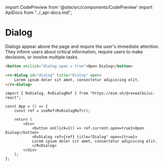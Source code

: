 import CodePreview from '@site/src/components/CodePreview'
import ApiDocs from "../_api-docs.md";

# Dialog

Dialogs appear above the page and require the user's immediate attention. They inform users about critical information, require users to make decisions, or involve multiple tasks.

<CodePreview previewHeight="450" sourceOpen="true">

```html
<button onclick="dialog.open = true">Open Dialog</button>

<rv-dialog id="dialog" title="Dialog" open>
    Lorem ipsum dolor sit amet, consectetur adipiscing elit.
</rv-dialog>
```

```tsx
import { RvDialog, RvDialogRef } from "https://esm.sh/@revealbi/ui-react";

const App = () => {
    const ref = useRef<RvDialogRef>();

    return (
        <div>
            <button onClick={() => ref.current.open=true}>Open Dialog</button>
            <RvDialog ref={ref} title="Dialog" open={true}>
            Lorem ipsum dolor sit amet, consectetur adipiscing elit.
            </RvDialog>
        </div>
    );
};
```

</CodePreview>

<ApiDocs path="dialog/dialog.component.ts" />
